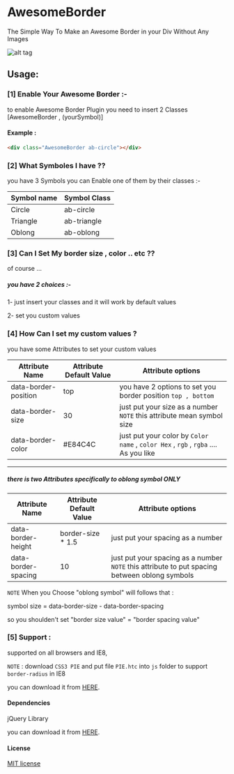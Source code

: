 # AwesomeBorder

The Simple Way To Make an Awesome Border in your Div Without Any Images

![alt tag](http://imagizer.imageshack.us/a/img537/2658/zLSvhV.png)
## Usage:


### [1] Enable Your Awesome Border :-

to enable Awesome Border Plugin you need to insert 2 Classes [AwesomeBorder , (yourSymbol)]
#### Example :
```html
<div class="AwesomeBorder ab-circle"></div>
```


### [2] What Symboles I have ??

you have 3 Symbols you can Enable one of them by their classes :- 

| Symbol name | Symbol Class |
| ----------- | ------------ |
| Circle      | ab-circle    |
| Triangle    | ab-triangle  |
| Oblong      | ab-oblong    |


### [3] Can I Set My border size , color .. etc ?? 

of course ... 

##### you have 2 choices :- 

1- just insert your classes and it will work by default values 

2- set you custom values 

### [4] How Can I set my custom values ?

you have some Attributes to set your custom values 

| Attribute Name                | Attribute Default Value | Attribute options          |
| ----------------------------- | ----------------------- | -------------------------- |
| data-border-position          | top                     | you have 2 options to set you border position ``` top , bottom ```          |
| data-border-size              | 30                      | just put your size as a number ``` NOTE ``` this attribute mean symbol size  |
| data-border-color             | #E84C4C         | just put your color by ```Color name``` , ```color Hex``` , ```rgb``` , ```rgba```  .... As you like          |

--------------------------

##### there is two Attributes specifically to oblong symbol ONLY 

| Attribute Name                | Attribute Default Value | Attribute options          |
| ----------------------------- | ----------------------- | -------------------------- |
| data-border-height            | border-size * 1.5       | just put your spacing as a number |
| data-border-spacing           | 10                      | just put your spacing as a number  ```  NOTE ```  this attribute to put spacing between oblong symbols           |


 ``` NOTE ```  When you Choose "oblong symbol" will follows that :

symbol size = data-border-size - data-border-spacing 

so you shoulden't set  "border size value" = "border spacing value"

### [5] Support :

supported on all browsers and IE8,

``` NOTE ```  :  download ``` CSS3 PIE ``` and put file  ``` PIE.htc ```  into ``` js ```  folder to support ``` border-radius ``` in IE8 

you can download it from [HERE](http://css3pie.com/).


#### Dependencies

jQuery Library

you can download it from [HERE](http://jquery.com/download/).

#### License
[MIT license](http://opensource.org/licenses/MIT)
